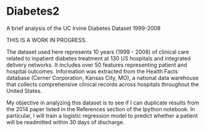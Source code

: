 # Diabetes2
A brief analysis of the UC Irvine Diabetes Dataset 1999-2008

THIS IS A WORK IN PROGRESS.

The dataset used here represents 10 years (1999 - 2008) of clinical care related to inpatient diabetes treatment at 130 US hospitals and integrated delivery networks. It includes over 50 features representing patient and hospital outcomes. Information was extracted from the Health Facts database (Cerner Corporation, Kansas City, MO), a national data warehouse that collects comprehensive clinical records across hospitals throughout the United States.

My objective in analyzing this dataset is to see if I can duplicate results from the 2014 paper listed in the References section of the Ipython notebook. In particular, I will train a logistic regression model to predict whether a patient will be readmitted within 30 days of discharge.

